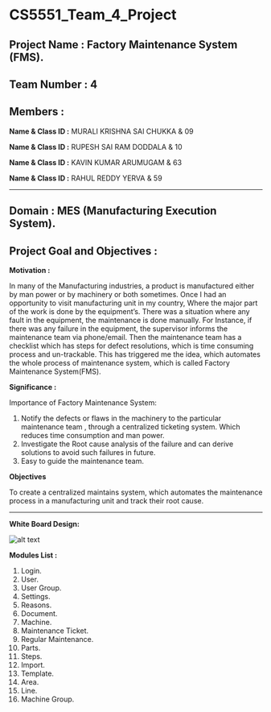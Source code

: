 # CS5551_Team_4_Project

## Project Name : Factory Maintenance System (FMS).

## Team Number : 4

## Members :

**Name & Class ID :** MURALI KRISHNA SAI CHUKKA & 09

**Name & Class ID :** RUPESH SAI RAM DODDALA & 10

**Name & Class ID :** KAVIN KUMAR ARUMUGAM & 63

**Name & Class ID :** RAHUL REDDY YERVA & 59


---

**Domain :** MES (Manufacturing Execution System).
---

## Project Goal and Objectives :

**Motivation :**

In many of the Manufacturing industries, a product is manufactured either by man power or by machinery or both sometimes. Once I had an opportunity to visit manufacturing unit in my country, Where the major part of the work is done by the equipment’s. There was a situation where any fault in the equipment, the maintenance is done manually. For Instance, if there was any failure in the equipment, the supervisor informs the maintenance team via phone/email. Then the maintenance team has a checklist which has steps for defect resolutions, which is time consuming process and un-trackable. This has triggered me the idea, which automates the whole process of maintenance system, which is called Factory Maintenance System(FMS).

**Significance :**

Importance of Factory Maintenance System:

1.	Notify the defects or flaws in the machinery to the particular maintenance team , through a centralized ticketing system. Which         reduces time consumption and man power.
2.	Investigate the Root cause analysis of the failure and can derive solutions to avoid such failures in future.
3.	Easy to guide the maintenance team.


**Objectives**

To create a centralized maintains  system, which automates the maintenance process in a manufacturing unit and track their root cause.

---


**White Board Design:**

![alt text](https://github.com/chkrish9/CS5551_Team_4_Project/blob/master/Design/Design_Modules.jpg "Design")

**Modules List :**

1. Login. 
2. User.
3. User Group.
4. Settings.
5. Reasons.
6. Document.
7. Machine.
8. Maintenance Ticket.
9. Regular Maintenance.
10. Parts.
11. Steps.
12. Import.
13. Template.
14. Area.
15. Line.
16. Machine Group.

